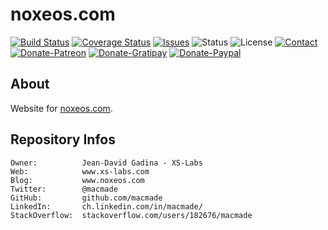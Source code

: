 noxeos.com
==========

[![Build Status](https://img.shields.io/travis/macmade/noxeos.com.svg?branch=master&style=flat)](https://travis-ci.org/macmade/noxeos.com)
[![Coverage Status](https://img.shields.io/coveralls/macmade/noxeos.com.svg?branch=master&style=flat)](https://coveralls.io/r/macmade/noxeos.com?branch=master)
[![Issues](http://img.shields.io/github/issues/macmade/noxeos.com.svg?style=flat)](https://github.com/macmade/noxeos.com/issues)
![Status](https://img.shields.io/badge/status-active-brightgreen.svg?style=flat)
![License](https://img.shields.io/badge/license-mit-brightgreen.svg?style=flat)
[![Contact](https://img.shields.io/badge/contact-@macmade-blue.svg?style=flat)](https://twitter.com/macmade)  
[![Donate-Patreon](https://img.shields.io/badge/donate-patreon-yellow.svg?style=flat)](https://patreon.com/macmade)
[![Donate-Gratipay](https://img.shields.io/badge/donate-gratipay-yellow.svg?style=flat)](https://www.gratipay.com/macmade)
[![Donate-Paypal](https://img.shields.io/badge/donate-paypal-yellow.svg?style=flat)](https://paypal.me/xslabs)

About
-----

Website for [noxeos.com](https://noxeos.com).

Repository Infos
----------------

    Owner:          Jean-David Gadina - XS-Labs
    Web:            www.xs-labs.com
    Blog:           www.noxeos.com
    Twitter:        @macmade
    GitHub:         github.com/macmade
    LinkedIn:       ch.linkedin.com/in/macmade/
    StackOverflow:  stackoverflow.com/users/182676/macmade
